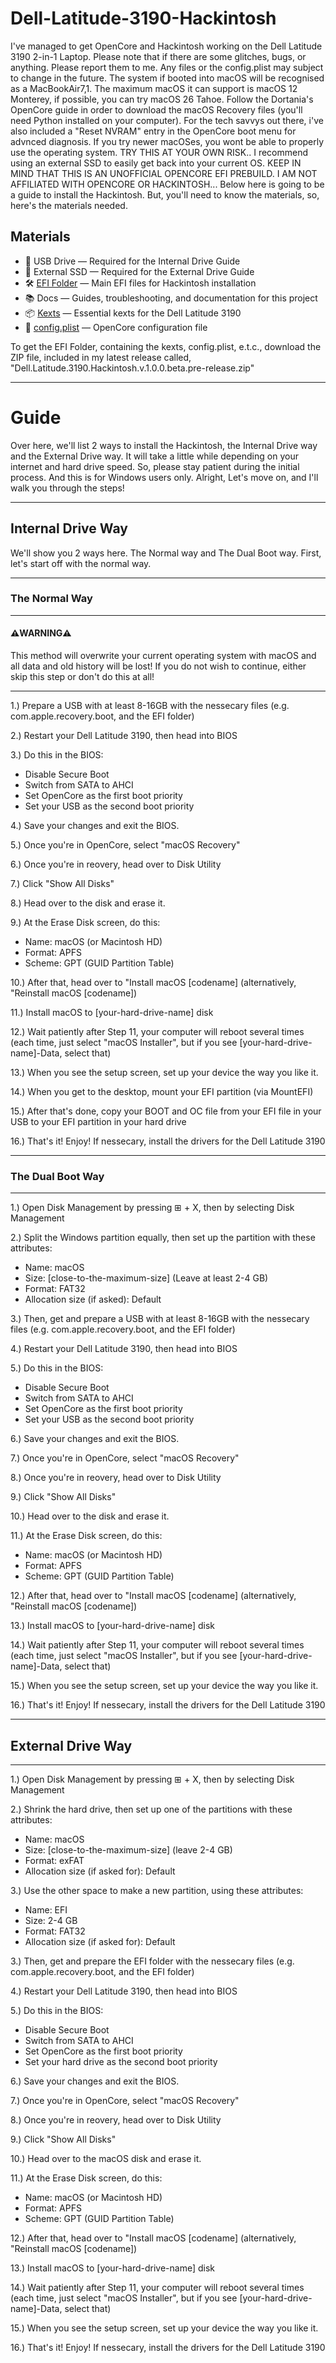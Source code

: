 # Dell-Latitude-3190-Hackintosh
I've managed to get OpenCore and Hackintosh working on the Dell Latitude 3190 2-in-1 Laptop.
Please note that if there are some glitches, bugs, or anything. Please report them to me.
Any files or the config.plist may subject to change in the future.
The system if booted into macOS will be recognised as a MacBookAir7,1.
The maximum macOS it can support is macOS 12 Monterey, if possible, you can try macOS 26 Tahoe.
Follow the Dortania's OpenCore guide in order to download the macOS Recovery files (you'll need Python installed on your computer).
For the tech savvys out there, i've also included a "Reset NVRAM" entry in the OpenCore boot menu for advnced diagnosis.
If you try newer macOSes, you wont be able to properly use the operating system.
TRY THIS AT YOUR OWN RISK.. I recommend using an external SSD to easily get back into your current OS.
KEEP IN MIND THAT THIS IS AN UNOFFICIAL OPENCORE EFI PREBUILD. I AM NOT AFFILIATED WITH OPENCORE OR HACKINTOSH...
Below here is going to be a guide to install the Hackintosh.
But, you'll need to know the materials, so, here's the materials needed.

## Materials

- 💾 USB Drive — Required for the Internal Drive Guide
- 💽 External SSD — Required for the External Drive Guide
- 🛠️ [EFI Folder](./EFI) — Main EFI files for Hackintosh installation
- 📚 Docs — Guides, troubleshooting, and documentation for this project
- 📦 [Kexts](./Kexts) — Essential kexts for the Dell Latitude 3190
- 📝 [config.plist](./EFI/OC/config.plist) — OpenCore configuration file

To get the EFI Folder, containing the kexts, config.plist, e.t.c., download the ZIP file, included in my latest release called, "Dell.Latitude.3190.Hackintosh.v.1.0.0.beta.pre-release.zip"

---

# Guide
Over here, we'll list 2 ways to install the Hackintosh, the Internal Drive way and the External Drive way. It will take a little while depending on your internet and hard drive speed. So, please stay patient during the initial process. And this is for Windows users only. Alright, Let's move on, and I'll walk you through the steps! 

---

## Internal Drive Way
We'll show you 2 ways here. The Normal way and The Dual Boot way. First, let's start off with the normal way.

---

### The Normal Way
---
#### ⚠️WARNING⚠️
This method will overwrite your current operating system with macOS and all data and old history will be lost! If you do not wish to continue, either skip this step or don't do this at all!

---

1.) Prepare a USB with at least 8-16GB with the nessecary files (e.g. com.apple.recovery.boot, and the EFI folder)

2.) Restart your Dell Latitude 3190, then head into BIOS

3.) Do this in the BIOS:

- Disable Secure Boot
- Switch from SATA to AHCI
- Set OpenCore as the first boot priority
- Set your USB as the second boot priority

4.) Save your changes and exit the BIOS.

5.) Once you're in OpenCore, select "macOS Recovery"

6.) Once you're in reovery, head over to Disk Utility

7.) Click "Show All Disks"

8.) Head over to the disk and erase it.

9.) At the Erase Disk screen, do this:
 
- Name: macOS (or Macintosh HD)
- Format: APFS
- Scheme: GPT (GUID Partition Table)

10.) After that, head over to "Install macOS [codename] (alternatively, "Reinstall macOS [codename])

11.) Install macOS to [your-hard-drive-name] disk

12.) Wait patiently after Step 11, your computer will reboot several times (each time, just select "macOS Installer", but if you see [your-hard-drive-name]-Data, select that)

13.) When you see the setup screen, set up your device the way you like it.

14.) When you get to the desktop, mount your EFI partition (via MountEFI)

15.) After that's done, copy your BOOT and OC file from your EFI file in your USB to your EFI partition in your hard drive

16.) That's it! Enjoy! If nessecary, install the drivers for the Dell Latitude 3190

---

### The Dual Boot Way
---

1.) Open Disk Management by pressing ⊞ + X, then by selecting Disk Management

2.) Split the Windows partition equally, then set up the partition with these attributes:

- Name: macOS
- Size: [close-to-the-maximum-size] (Leave at least 2-4 GB)
- Format: FAT32
- Allocation size (if asked): Default

3.) Then, get and prepare a USB with at least 8-16GB with the nessecary files (e.g. com.apple.recovery.boot, and the EFI folder)

4.) Restart your Dell Latitude 3190, then head into BIOS

5.) Do this in the BIOS:

- Disable Secure Boot
- Switch from SATA to AHCI
- Set OpenCore as the first boot priority
- Set your USB as the second boot priority

6.) Save your changes and exit the BIOS.

7.) Once you're in OpenCore, select "macOS Recovery"

8.) Once you're in reovery, head over to Disk Utility

9.) Click "Show All Disks"

10.) Head over to the disk and erase it.

11.) At the Erase Disk screen, do this:
 
- Name: macOS (or Macintosh HD)
- Format: APFS
- Scheme: GPT (GUID Partition Table)

12.) After that, head over to "Install macOS [codename] (alternatively, "Reinstall macOS [codename])

13.) Install macOS to [your-hard-drive-name] disk

14.) Wait patiently after Step 11, your computer will reboot several times (each time, just select "macOS Installer", but if you see [your-hard-drive-name]-Data, select that)

15.) When you see the setup screen, set up your device the way you like it. 

16.) That's it! Enjoy! If nessecary, install the drivers for the Dell Latitude 3190

---

## External Drive Way
---

1.) Open Disk Management by pressing ⊞ + X, then by selecting Disk Management

2.) Shrink the hard drive, then set up one of the partitions with these attributes:

- Name: macOS
- Size: [close-to-the-maximum-size] (leave 2-4 GB)
- Format: exFAT
- Allocation size (if asked for): Default

3.) Use the other space to make a new partition, using these attributes:

- Name: EFI
- Size: 2-4 GB
- Format: FAT32
- Allocation size (if asked for): Default

3.) Then, get and prepare the EFI folder with the nessecary files (e.g. com.apple.recovery.boot, and the EFI folder)

4.) Restart your Dell Latitude 3190, then head into BIOS

5.) Do this in the BIOS:

- Disable Secure Boot
- Switch from SATA to AHCI
- Set OpenCore as the first boot priority
- Set your hard drive as the second boot priority

6.) Save your changes and exit the BIOS.

7.) Once you're in OpenCore, select "macOS Recovery"

8.) Once you're in reovery, head over to Disk Utility

9.) Click "Show All Disks"

10.) Head over to the macOS disk and erase it.

11.) At the Erase Disk screen, do this:
 
- Name: macOS (or Macintosh HD)
- Format: APFS
- Scheme: GPT (GUID Partition Table)

12.) After that, head over to "Install macOS [codename] (alternatively, "Reinstall macOS [codename])

13.) Install macOS to [your-hard-drive-name] disk

14.) Wait patiently after Step 11, your computer will reboot several times (each time, just select "macOS Installer", but if you see [your-hard-drive-name]-Data, select that)

15.) When you see the setup screen, set up your device the way you like it. 

16.) That's it! Enjoy! If nessecary, install the drivers for the Dell Latitude 3190
